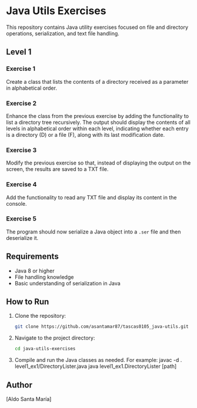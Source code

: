 # Java Utils Exercises

This repository contains Java utility exercises focused on file and directory operations, serialization, and text file handling.

## Level 1

### Exercise 1
Create a class that lists the contents of a directory received as a parameter in alphabetical order.

### Exercise 2
Enhance the class from the previous exercise by adding the functionality to list a directory tree recursively. The output should display the contents of all levels in alphabetical order within each level, indicating whether each entry is a directory (D) or a file (F), along with its last modification date.

### Exercise 3
Modify the previous exercise so that, instead of displaying the output on the screen, the results are saved to a TXT file.

### Exercise 4
Add the functionality to read any TXT file and display its content in the console.

### Exercise 5
The program should now serialize a Java object into a `.ser` file and then deserialize it.

## Requirements
- Java 8 or higher
- File handling knowledge
- Basic understanding of serialization in Java

## How to Run
1. Clone the repository:
   ```sh
   git clone https://github.com/asantamar87/tascas0105_java-utils.git
   ```
2. Navigate to the project directory:
   ```sh
   cd java-utils-exercises
   ```
3. Compile and run the Java classes as needed. For example:
   javac -d . level1_ex1/DirectoryLister.java
   java level1_ex1.DirectoryLister [path]

## Author
[Aldo Santa María]